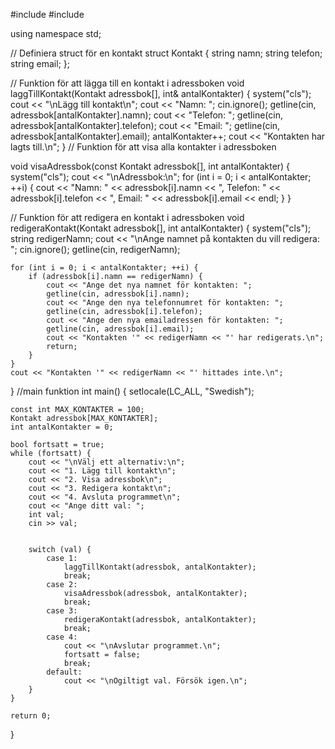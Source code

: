 #include <iostream>
#include <string>

using namespace std;

// Definiera struct för en kontakt
struct Kontakt {
    string namn;
    string telefon;
    string email;
};

// Funktion för att lägga till en kontakt i adressboken
void laggTillKontakt(Kontakt adressbok[], int& antalKontakter) {
    system("cls");
    cout << "\nLägg till kontakt\n";
    cout << "Namn: ";
    cin.ignore();
    getline(cin, adressbok[antalKontakter].namn);
    cout << "Telefon: ";
    getline(cin, adressbok[antalKontakter].telefon);
    cout << "Email: ";
    getline(cin, adressbok[antalKontakter].email);
    antalKontakter++;
    cout << "Kontakten har lagts till.\n";
}
// Funktion för att visa alla kontakter i adressboken

void visaAdressbok(const Kontakt adressbok[], int antalKontakter) {
    system("cls");
    cout << "\nAdressbok:\n";
    for (int i = 0; i < antalKontakter; ++i) {
        cout << "Namn: " << adressbok[i].namn << ", Telefon: " << adressbok[i].telefon << ", Email: " << adressbok[i].email << endl;
    }
}

// Funktion för att redigera en kontakt i adressboken
void redigeraKontakt(Kontakt adressbok[], int antalKontakter) {
    system("cls");
    string redigerNamn;
    cout << "\nAnge namnet på kontakten du vill redigera: ";
    cin.ignore();
    getline(cin, redigerNamn);

    for (int i = 0; i < antalKontakter; ++i) {
        if (adressbok[i].namn == redigerNamn) {
            cout << "Ange det nya namnet för kontakten: ";
            getline(cin, adressbok[i].namn);
            cout << "Ange den nya telefonnumret för kontakten: ";
            getline(cin, adressbok[i].telefon);
            cout << "Ange den nya emailadressen för kontakten: ";
            getline(cin, adressbok[i].email);
            cout << "Kontakten '" << redigerNamn << "' har redigerats.\n";
            return;
        }
    }
    cout << "Kontakten '" << redigerNamn << "' hittades inte.\n";
}
//main funktion
int main() {
    setlocale(LC_ALL, "Swedish");

    const int MAX_KONTAKTER = 100;
    Kontakt adressbok[MAX_KONTAKTER];
    int antalKontakter = 0;

    bool fortsatt = true;
    while (fortsatt) {
        cout << "\nVälj ett alternativ:\n";
        cout << "1. Lägg till kontakt\n";
        cout << "2. Visa adressbok\n";
        cout << "3. Redigera kontakt\n";
        cout << "4. Avsluta programmet\n";
        cout << "Ange ditt val: ";
        int val;
        cin >> val;


        switch (val) {
            case 1:
                laggTillKontakt(adressbok, antalKontakter);
                break;
            case 2:
                visaAdressbok(adressbok, antalKontakter);
                break;
            case 3:
                redigeraKontakt(adressbok, antalKontakter);
                break;
            case 4:
                cout << "\nAvslutar programmet.\n";
                fortsatt = false;
                break;
            default:
                cout << "\nOgiltigt val. Försök igen.\n";
        }
    }

    return 0;
}
